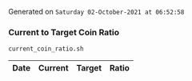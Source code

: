Generated on `Saturday 02-October-2021 at 06:52:58`

### Current to Target Coin Ratio
`current_coin_ratio.sh`

Date|Current|Target|Ratio
---|---|---|---
